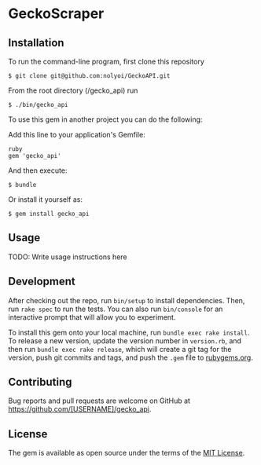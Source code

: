 # GeckoScraper

## Installation
To run the command-line program, first clone this repository

    $ git clone git@github.com:nolyoi/GeckoAPI.git

From the root directory (/gecko_api) run

    $ ./bin/gecko_api

To use this gem in another project you can do the following:

Add this line to your application's Gemfile:

```
ruby
gem 'gecko_api'
```

And then execute:

    $ bundle

Or install it yourself as:

    $ gem install gecko_api

## Usage

TODO: Write usage instructions here

## Development

After checking out the repo, run `bin/setup` to install dependencies. Then, run `rake spec` to run the tests. You can also run `bin/console` for an interactive prompt that will allow you to experiment.

To install this gem onto your local machine, run `bundle exec rake install`. To release a new version, update the version number in `version.rb`, and then run `bundle exec rake release`, which will create a git tag for the version, push git commits and tags, and push the `.gem` file to [rubygems.org](https://rubygems.org).

## Contributing

Bug reports and pull requests are welcome on GitHub at https://github.com/[USERNAME]/gecko_api.

## License

The gem is available as open source under the terms of the [MIT License](https://opensource.org/licenses/MIT).

